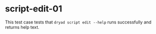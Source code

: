 
# script-edit-01

This test case tests that `dryad script edit --help` runs successfully and returns help text.